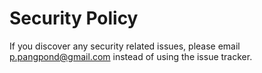 # Security Policy

If you discover any security related issues, please email p.pangpond@gmail.com instead of using the issue tracker.
